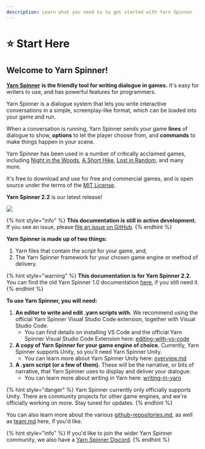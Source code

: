 ```yaml
---
description: Learn what you need to to get started with Yarn Spinner
---
```


# ⭐ Start Here

## **Welcome to Yarn Spinner!**

[**Yarn Spinner**](https://yarnspinner.dev) **is the friendly tool for writing dialogue in games.** It's easy for writers to use, and has powerful features for programmers.

Yarn Spinner is a dialogue system that lets you write interactive conversations in a simple, screenplay-like format, which can be loaded into your game and run.

When a conversation is running, Yarn Spinner sends your game **lines** of dialogue to show, **options** to let the player choose from, and **commands** to make things happen in your scene.

Yarn Spinner has been used in a number of critically acclaimed games, including [Night in the Woods](http://nightinthewoods.com), [A Short Hike](https://ashorthike.com), [Lost in Random](https://www.ea.com/en-au/games/lost-in-random), and many more.

It's free to download and use for free and commercial games, and is open source under the terms of the [MIT License](https://choosealicense.com/licenses/mit/).

**Yarn Spinner 2.2** is our latest release!

![](.gitbook/assets/IMG\_6494.jpeg)

{% hint style="info" %}
**This documentation is still in active development.** If you see an issue, please [file an issue on GitHub](https://github.com/YarnSpinnerTool/YSDocs/issues/new).
{% endhint %}

**Yarn Spinner is made up of two things:**

1. Yarn files that contain the script for your game, and;
2. The Yarn Spinner framework for your chosen game engine or method of delivery.

{% hint style="warning" %}
**This documentation is for Yarn Spinner 2.2.** You can find the old Yarn Spinner 1.0 documentation [here](https://yarnspinner.dev/docs/), if you still need it.
{% endhint %}

**To use Yarn Spinner, you will need:**

1. **An editor to write and edit .yarn scripts with.** We recommend using the official Yarn Spinner Visual Studio Code extension, together with Visual Studio Code.
   * You can find details on installing VS Code and the official Yarn Spinner Visual Studio Code Extension here: [editing-with-vs-code](getting-started/editing-with-vs-code/ "mention")
2. **A copy of Yarn Spinner for your game engine of choice.** Currently, Yarn Spinner supports Unity, so you'll need Yarn Spinner Unity.
   * You can learn more about Yarn Spinner Unity here: [overview.md](using-yarnspinner-with-unity/overview.md "mention")
3. **A .yarn script (or a few of them).** These will be the narrative, or bits of narrative, that Yarn Spinner uses to display and deliver your dialogue.
   * You can learn more about writing in Yarn here: [writing-in-yarn](getting-started/writing-in-yarn/ "mention")

{% hint style="danger" %}
Yarn Spinner currently only officially supports Unity. There are community projects for other game engines, and we're officially working on more. Stay tuned for updates.
{% endhint %}

You can also learn more about the various [github-repositories.md](about/github-repositories.md "mention"), as well as [team.md](about/team.md "mention") here, if you'd like.

{% hint style="info" %}
If you'd like to join the wider Yarn Spinner community, we also have a [Yarn Spinner Discord](https://discord.gg/yarnspinner).
{% endhint %}
